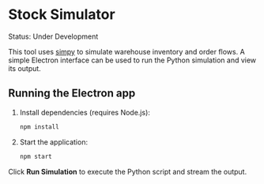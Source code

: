 # Stock Simulator

Status: Under Development

This tool uses [simpy](https://simpy.readthedocs.io/) to simulate warehouse inventory and order flows. A simple Electron interface can be used to run the Python simulation and view its output.

## Running the Electron app

1. Install dependencies (requires Node.js):
   ```bash
   npm install
   ```
2. Start the application:
   ```bash
   npm start
   ```

Click **Run Simulation** to execute the Python script and stream the output.
